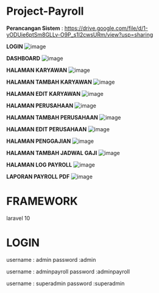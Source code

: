 # Project-Payroll

**Perancangan Sistem** : https://drive.google.com/file/d/1-yODUie6ptSm8GLLv-O9P_s1l2cwsURm/view?usp=sharing

**LOGIN**
![image](https://github.com/user-attachments/assets/fd9075af-963f-4a4f-a53d-58aed5509c08)

**DASHBOARD**
![image](https://github.com/user-attachments/assets/e9fbdcd5-7f59-4aa1-8d1d-2be3d064e69a)

**HALAMAN KARYAWAN**
![image](https://github.com/user-attachments/assets/d35a4efe-f48e-4b25-a9ef-61034b87dd97)

**HALAMAN TAMBAH KARYAWAN**
![image](https://github.com/user-attachments/assets/069a309a-6005-4f24-bdf1-b1a8380f9427)

**HALAMAN EDIT KARYAWAN**
![image](https://github.com/user-attachments/assets/448af86a-de11-4147-b005-22c9b7f90c9a)

**HALAMAN PERUSAHAAN**
![image](https://github.com/user-attachments/assets/0692725e-5a27-4503-b496-11c0656fba92)

**HALAMAN TAMBAH PERUSAHAAN**
![image](https://github.com/user-attachments/assets/8dc307a8-5ab6-482e-bd16-4e55a16e9ad9)

**HALAMAN EDIT PERUSAHAAN**
![image](https://github.com/user-attachments/assets/3439513c-d54a-43b9-bc76-3c401ccef671)

**HALAMAN PENGGAJIAN**
![image](https://github.com/user-attachments/assets/118cb87c-cf82-4138-8de0-1e6ff8a86f2c)

**HALAMAN TAMBAH JADWAL GAJI**
![image](https://github.com/user-attachments/assets/4b96f930-ef2b-46e3-9366-9072f50b659d)

**HALAMAN LOG PAYROLL**
![image](https://github.com/user-attachments/assets/67cfdd90-03c8-4e6a-a360-7d0cd553862a)

**LAPORAN PAYROLL PDF**
![image](https://github.com/user-attachments/assets/02383a87-40de-41e2-8cd8-b410fc615e71)


# FRAMEWORK
laravel 10

# LOGIN
username : admin
password :admin

username : adminpayroll
password :adminpayroll

username : superadmin
password :superadmin






